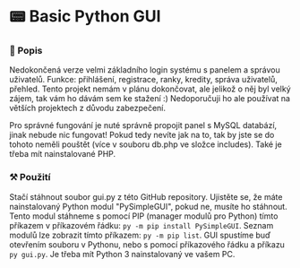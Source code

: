 # 📟 Basic Python GUI

### 📄 Popis

Nedokončená verze velmi základního login systému s panelem a správou uživatelů. Funkce: přihlášení, registrace, ranky, kredity, správa uživatelů, přehled. Tento projekt nemám v plánu dokončovat, ale jelikož o něj byl velký zájem, tak vám ho dávám sem ke stažení :) Nedoporučuji ho ale používat na větších projektech z důvodu zabezpečení. 

Pro správné fungování je nuté správně propojit panel s MySQL databází, jinak nebude nic fungovat! Pokud tedy nevíte jak na to, tak by jste se do tohoto neměli pouštět (více v souboru db.php ve složce includes). Také je třeba mít nainstalované PHP.

### ⚒️ Použití

Stačí stáhnout soubor gui.py z této GitHub repository. Ujistěte se, že máte nainstalovaný Python modul "PySimpleGUI", pokud ne, musíte ho stáhnout. Tento modul stáhneme s pomocí PIP (manager modulů pro Python) tímto příkazem v příkazovém řádku: `py -m pip install PySimpleGUI`. Seznam modulů lze zobrazit tímto příkazem: `py -m pip list`. GUI spustíme buď otevřením souboru v Pythonu, nebo s pomocí příkazového řádku a příkazu `py gui.py`. Je třeba mít Python 3 nainstalovaný ve vašem PC.
